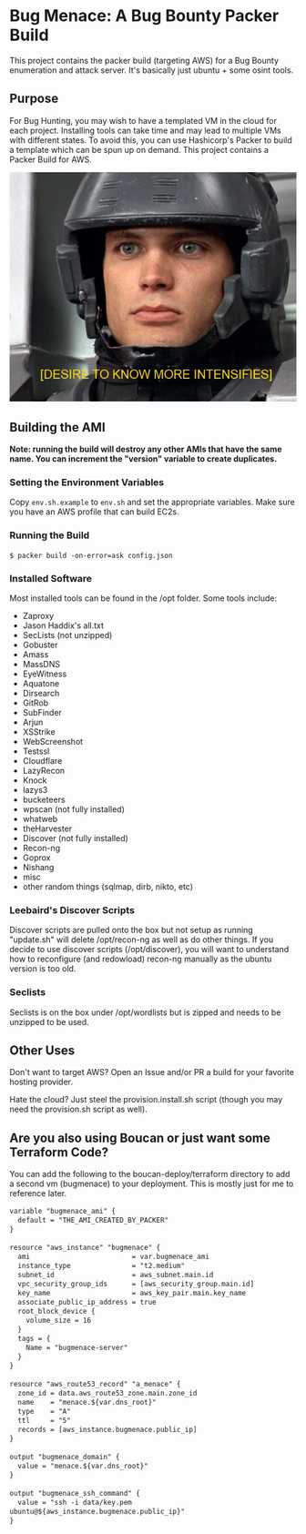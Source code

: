 # Bug Menace: A Bug Bounty Packer Build

This project contains the packer build (targeting AWS) for a Bug Bounty enumeration and attack server. It's basically just ubuntu + some osint tools.

## Purpose

For Bug Hunting, you may wish to have a templated VM in the cloud for each project. Installing tools can take time and may lead to multiple VMs with different states. To avoid this, you can use Hashicorp's Packer to build a template which can be spun up on demand. This project contains a Packer Build for AWS.

![Do you Want to Know More](./im-doing-my-part.png)

## Building the AMI

**Note: running the build will destroy any other AMIs that have the same name. You can increment the "version" variable to create duplicates.**

### Setting the Environment Variables

Copy `env.sh.example` to `env.sh` and set the appropriate variables. Make sure you have an AWS profile that can build EC2s.

### Running the Build

```
$ packer build -on-error=ask config.json
```

### Installed Software

Most installed tools can be found in the /opt folder. Some tools include:

- Zaproxy
- Jason Haddix's all.txt
- SecLists (not unzipped)
- Gobuster
- Amass
- MassDNS
- EyeWitness
- Aquatone
- Dirsearch
- GitRob
- SubFinder
- Arjun
- XSStrike
- WebScreenshot
- Testssl
- Cloudflare
- LazyRecon
- Knock
- lazys3
- bucketeers
- wpscan (not fully installed)
- whatweb
- theHarvester
- Discover (not fully installed)
- Recon-ng
- Goprox
- Nishang
- misc
- other random things (sqlmap, dirb, nikto, etc)

### Leebaird's Discover Scripts

Discover scripts are pulled onto the box but not setup as running "update.sh" will delete /opt/recon-ng as well as do other things. If you decide to use discover scripts (/opt/discover), you will want to understand how to reconfigure (and redowload) recon-ng manually as the ubuntu version is too old.

### Seclists

Seclists is on the box under /opt/wordlists but is zipped and needs to be unzipped to be used.

## Other Uses

Don't want to target AWS? Open an Issue and/or PR a build for your favorite hosting provider.

Hate the cloud? Just steel the provision.install.sh script (though you may need the provision.sh script as well).

## Are you also using Boucan or just want some Terraform Code?

You can add the following to the boucan-deploy/terraform directory to add a second vm (bugmenace) to your deployment. This is mostly just for me to reference later.

```
variable "bugmenace_ami" {
  default = "THE_AMI_CREATED_BY_PACKER"
}

resource "aws_instance" "bugmenace" {
  ami                         = var.bugmenace_ami
  instance_type               = "t2.medium"
  subnet_id                   = aws_subnet.main.id
  vpc_security_group_ids      = [aws_security_group.main.id]
  key_name                    = aws_key_pair.main.key_name
  associate_public_ip_address = true
  root_block_device {
    volume_size = 16
  }
  tags = {
    Name = "bugmenace-server"
  }
}

resource "aws_route53_record" "a_menace" {
  zone_id = data.aws_route53_zone.main.zone_id
  name    = "menace.${var.dns_root}"
  type    = "A"
  ttl     = "5"
  records = [aws_instance.bugmenace.public_ip]
}

output "bugmenace_domain" {
  value = "menace.${var.dns_root}"
}

output "bugmenace_ssh_command" {
  value = "ssh -i data/key.pem ubuntu@${aws_instance.bugmenace.public_ip}"
}

```
